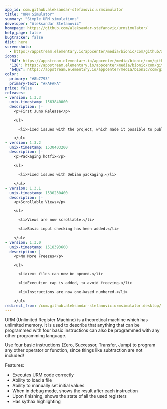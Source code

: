 ```yaml
---
app_id: com.github.aleksandar-stefanovic.urmsimulator
title: "URM Simulator"
summary: "Simple URM simulations"
developer: "Aleksandar Stefanović"
homepage: https://github.com/aleksandar-stefanovic/urmsimulator/
help_page: false
bugtracker: false
dist: hera
screenshots:
  - https://appstream.elementary.io/appcenter/media/bionic/com/github/aleksandar-stefanovic.urmsimulator/AB3B98CF3794719ED25B59B9512FBB2C/screenshots/image-1_orig.png
icons:
  "64": https://appstream.elementary.io/appcenter/media/bionic/com/github/aleksandar-stefanovic.urmsimulator/AB3B98CF3794719ED25B59B9512FBB2C/icons/64x64/com.github.aleksandar-stefanovic.urmsimulator_com.github.aleksandar-stefanovic.urmsimulator.png
  "128": https://appstream.elementary.io/appcenter/media/bionic/com/github/aleksandar-stefanovic.urmsimulator/AB3B98CF3794719ED25B59B9512FBB2C/icons/128x128/com.github.aleksandar-stefanovic.urmsimulator_com.github.aleksandar-stefanovic.urmsimulator.png
  "64@2": https://appstream.elementary.io/appcenter/media/bionic/com/github/aleksandar-stefanovic.urmsimulator/AB3B98CF3794719ED25B59B9512FBB2C/icons/64x64@2/com.github.aleksandar-stefanovic.urmsimulator_com.github.aleksandar-stefanovic.urmsimulator.png
color:
  primary: "#8b7793"
  primary-text: "#FAFAFA"
price: false
releases:
- version: 1.3.3
  unix-timestamp: 1563840000
  description: |-
    <p>First Juno Release</p>

    <ul>

      <li>Fixed issues with the project, which made it possible to publish to AppCenter again. Big thanks to Ryo Nakano!</li>

    </ul>
- version: 1.3.2
  unix-timestamp: 1530403200
  description: |-
    <p>Packaging hotfix</p>

    <ul>

      <li>Fixed issues with Debian packaging.</li>

    </ul>
- version: 1.3.1
  unix-timestamp: 1530230400
  description: |-
    <p>Scrollable Views</p>

    <ul>

      <li>Views are now scrollable.</li>

      <li>Basic input checking has been added.</li>

    </ul>
- version: 1.3.0
  unix-timestamp: 1518393600
  description: |-
    <p>No More Freezes</p>

    <ul>

      <li>Text files can now be opened.</li>

      <li>Execution cap is added, to avoid freezing.</li>

      <li>Instructions are now one-based numbered.</li>

    </ul>
redirect_from: /com.github.aleksandar-stefanovic.urmsimulator.desktop/
---
```


<p>URM (Unlimited Register Machine) is a theoretical machine which has unlimited memory. It is used to describe that anything that can be programmed with four basic instructions can also be programmed with any other programming language.</p>
<p>Use four basic instructions (Zero, Successor, Transfer, Jump) to program any other operator or function, since things like subtraction are not included!</p>
<p>Features:</p>
<ul>
  <li>Executes URM code correctly</li>
  <li>Ability to load a file</li>
  <li>Ability to manually set initial values</li>
  <li>When in debug mode, shows the result after each instruction</li>
  <li>Upon finishing, shows the state of all the used registers</li>
  <li>Has sythax highlighting</li>
</ul>